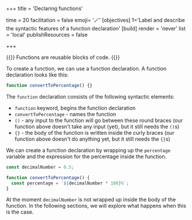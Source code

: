 +++
title = 'Declaring functions'

time = 20
facilitation = false
emoji= '🪄'
[objectives]
    1='Label and describe the syntactic features of a function declaration'
[build]
  render = 'never'
  list = 'local'
  publishResources = false

+++

{{<note type="tip" title="Recall">}}
Functions are reusable blocks of code.
{{</note>}}

To create a function, we can use a function declaration. A function declaration looks like this:

```js {linenos=table,linenostart=1}
function convertToPercentage() {}
```

The `function` declaration consists of the following syntactic elements:

- `function` keyword, begins the function declaration
- `convertToPercentage` - names the function
- `()` - any input to the function will go between these round braces (our function above doesn't take any input (yet), but it still needs the `()`s)
- `{}` - the body of the function is written inside the curly braces (our function above doesn't do anything yet, but it still needs the `{}`s)

We can create a function declaration by wrapping up the `percentage` variable and the expression for the percentage inside the function.

```js {linenos=table,linenostart=1 }
const decimalNumber = 0.5;

function convertToPercentage() {
  const percentage = `${decimalNumber * 100}%`;
}
```

At the moment `decimalNumber` is not wrapped up inside the body of the function. In the following sections, we will explore what happens when this is the case.
